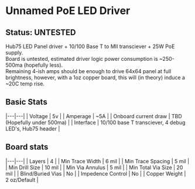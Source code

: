 # Unnamed PoE LED Driver

## Status: UNTESTED

Hub75 LED Panel driver + 10/100 Base T to MII transciever + 25W PoE supply.  
Board is untested, estimated driver logic power consumption is ~250-500ma (hopefully less).  
Remaining 4-ish amps should be enough to drive 64x64 panel at full brightness, however, with
a 1oz copper board, this will (in theory) induce a ~20C temp rise.

## Basic Stats

|---|---|
| Voltage  | 5v  |
| Amperage | ~5A |
| Onboard current draw | TBD (Hopefully under 500ma) |
| Interface | 10/100 base T transciever, 4 debug LED's, Hub75 header |

## Board stats

|---|---|
| Layers             |            4 |
| Min Trace Width    |        6 mil |
| Min Trace Spacing  |        5 mil |
| Min Drill Size     |       10 mil |
| Min Via Annulus    |        5 mil |
| Min Total Via Size |       20 mil |
| Blind/Buried Vias  |           No |
| Impedence Control  |           No |
| Copper Weight      | 2 oz/Default |
